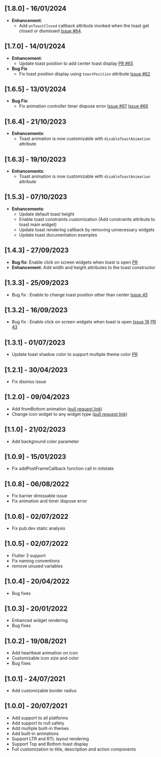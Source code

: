 ## [1.8.0] - 16/01/2024

* **Enhancement**:
    - Add `onToastClosed` callback attribute invoked when the toast get closed or dismissed [Issue #64](https://github.com/koukibadr/Cherry-Toast/issues/64).
## [1.7.0] - 14/01/2024

* **Enhancement**:
    - Update toast position to add center toast display [PR #65](https://github.com/koukibadr/Cherry-Toast/pull/65)
* **Bug Fix**
    - Fix toast position display using `toastPosition` attribute [Issue #62](https://github.com/koukibadr/Cherry-Toast/issues/62)

## [1.6.5] - 13/01/2024

* **Bug Fix**:
    - Fix animation controller timer dispose error [Issue #67](https://github.com/koukibadr/Cherry-Toast/issues/67) [Issue #66](https://github.com/koukibadr/Cherry-Toast/issues/66)


## [1.6.4] - 21/10/2023

* **Enhancements**:
    - Toast animation is now customizable with `disableToastAnimation` attribute

## [1.6.3] - 19/10/2023

* **Enhancements**:
    - Toast animation is now customizable with `disableToastAnimation` attribute

## [1.5.3] - 07/10/2023

* **Enhancements**:
    - Update default toast height
    - Enable toast constraints customization (Add constraints attribute to toast main widget)
    - Update toast rendering callback by removing unnecessary widgets
    - Update toast documentation examples

## [1.4.3] - 27/09/2023

* **Bug fix**: Enable click on screen widgets when toast is open [PR](https://github.com/koukibadr/Cherry-Toast/pull/47)
* **Enhancement**: Add width and height attributes to the toast constructor

## [1.3.3] - 25/09/2023

* Bug fix : Enable to change toast position other than center [Issue 45](https://github.com/koukibadr/Cherry-Toast/issues/45)

## [1.3.2] - 16/09/2023

* Bug fix : Enable click on screen widgets when toast is open [Issue 18](https://github.com/koukibadr/Cherry-Toast/issues/18) [PR 43](https://github.com/koukibadr/Cherry-Toast/pull/43)

## [1.3.1] - 01/07/2023

* Update toast shadow color to support multiple theme color [PR](https://github.com/koukibadr/Cherry-Toast/pull/41)

## [1.2.1] - 30/04/2023

* Fix dismiss issue

## [1.2.0] - 09/04/2023

* Add fromBottom animation ([pull request link](https://github.com/koukibadr/Cherry-Toast/pull/36))
* Change icon widget to any widget type ([pull request link](https://github.com/koukibadr/Cherry-Toast/pull/36))

## [1.1.0] - 21/02/2023

* Add background color parameter

## [1.0.9] - 15/01/2023

* Fix addPostFrameCallback function call in initstate

## [1.0.8] - 06/08/2022

* Fix barrier dimissable issue
* Fix animation and timer dispose error

## [1.0.6] - 02/07/2022

* Fix pub.dev static analysis

## [1.0.5] - 02/07/2022

* Flutter 3 support
* Fix naming conventions
* remove unused variables

## [1.0.4] - 20/04/2022

* Bug fixes

## [1.0.3] - 20/01/2022

* Enhanced widget rendering 
* Bug fixes

## [1.0.2] - 19/08/2021

* Add heartbeat animation on icon
* Customizable icon size and color
* Bug fixes

## [1.0.1] - 24/07/2021

* Add customizable border radius

## [1.0.0] - 20/07/2021

* Add support to all platforms
* Add support to null safety
* Add multiple built-in themes
* Add built-in animations
* Support LTR and RTL layout rendering
* Support Top and Bottom toast display
* Full customization to title, description and action components
